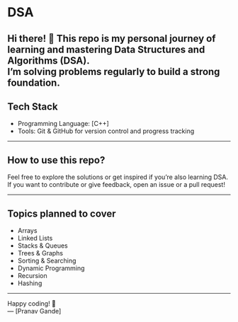 # DSA

Hi there! 👋
This repo is my personal journey of learning and mastering Data Structures and Algorithms (DSA).  
I’m solving problems regularly to build a strong foundation.
---

## Tech Stack

- Programming Language: [C++]  
- Tools: Git & GitHub for version control and progress tracking

---

## How to use this repo?

Feel free to explore the solutions or get inspired if you’re also learning DSA.  
If you want to contribute or give feedback, open an issue or a pull request!

---

## Topics planned to cover

- Arrays  
- Linked Lists  
- Stacks & Queues  
- Trees & Graphs  
- Sorting & Searching  
- Dynamic Programming  
- Recursion  
- Hashing  

---

Happy coding! 🚀  
— [Pranav Gande]

